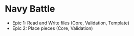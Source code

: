 # Navy Battle

- Epic 1: Read and Write files (Core, Validation, Template)
- Epic 2: Place pieces (Core, Validation)